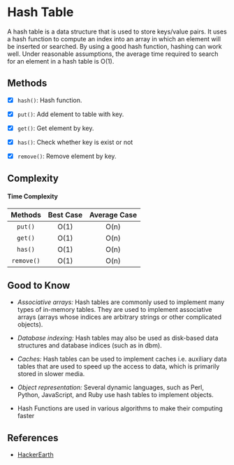 # Hash Table

A hash table is a data structure that is used to store keys/value pairs. It uses a hash function to compute an index 
into an array in which an element will be inserted or searched. By using a good hash function, hashing can work well.
Under reasonable assumptions, the average time required to search for an element in a hash table is O(1).

## Methods

- [x] `hash()`: Hash function.
- [x] `put()`: Add element to table with key.
- [x] `get()`: Get element by key.
- [x] `has()`: Check whether key is exist or not
- [x] `remove()`: Remove element by key.



## Complexity

#### Time Complexity

| Methods      | Best Case    | Average Case  |
| :----------: | :---------:  | :----------:  |  
| `put()`      | O(1)         | O(n)          |
| `get()`      | O(1)         | O(n)          |
| `has()`      | O(1)         | O(n)          | 
| `remove()`   | O(1)         | O(n)          |    



## Good to Know

- *Associative arrays:* Hash tables are commonly used to implement many types of in-memory tables. They are used to 
implement associative arrays (arrays whose indices are arbitrary strings or other complicated objects).

- *Database indexing:* Hash tables may also be used as disk-based data structures and database indices (such as in dbm).

- *Caches:* Hash tables can be used to implement caches i.e. auxiliary data tables that are used to speed up the access
 to data, which is primarily stored in slower media.

- *Object representation:* Several dynamic languages, such as Perl, Python, JavaScript, and Ruby use hash tables to 
implement objects.

- Hash Functions are used in various algorithms to make their computing faster


## References

- [HackerEarth](https://www.hackerearth.com/practice/data-structures/hash-tables/basics-of-hash-tables/tutorial/)